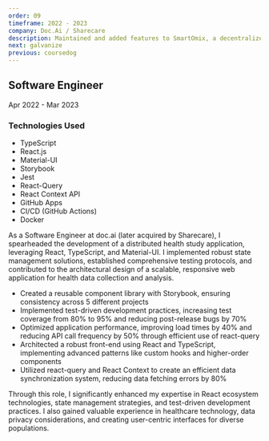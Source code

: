 ```yaml
---
order: 09
timeframe: 2022 - 2023
company: Doc.Ai / Sharecare
description: Maintained and added features to SmartOmix, a decentralized research platform and built npm modules for component use and API client communication.
next: galvanize
previous: coursedog
---
```


<!-- markdownlint-disable MD041 -->
## Software Engineer

Apr 2022 - Mar 2023

### Technologies Used

- TypeScript
- React.js
- Material-UI
- Storybook
- Jest
- React-Query
- React Context API
- GitHub Apps
- CI/CD (GitHub Actions)
- Docker

As a Software Engineer at doc.ai (later acquired by Sharecare), I spearheaded the development of a distributed health study application, leveraging React, TypeScript, and Material-UI. I implemented robust state management solutions, established comprehensive testing protocols, and contributed to the architectural design of a scalable, responsive web application for health data collection and analysis.

- Created a reusable component library with Storybook, ensuring consistency across 5 different projects
- Implemented test-driven development practices, increasing test coverage from 80% to 95% and reducing post-release bugs by 70%
- Optimized application performance, improving load times by 40% and reducing API call frequency by 50% through efficient use of react-query
- Architected a robust front-end using React and TypeScript, implementing advanced patterns like custom hooks and higher-order components
- Utilized react-query and React Context to create an efficient data synchronization system, reducing data fetching errors by 80%

Through this role, I significantly enhanced my expertise in React ecosystem technologies, state management strategies, and test-driven development practices. I also gained valuable experience in healthcare technology, data privacy considerations, and creating user-centric interfaces for diverse populations.
